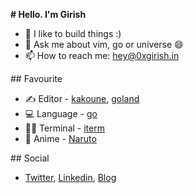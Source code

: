 **# Hello. I'm Girish**
- 🧱 I like to build things :)
- 💬 Ask me about vim, go or universe 😄
- 📫 How to reach me: hey@0xgirish.in

\## Favourite
- ✍️ Editor -  [kakoune](http://kakoune.org/), [goland](https://www.jetbrains.com/go/)
- 💻️ Language - [go](https://go.dev/)
- 👨‍💻️ Terminal - [iterm](https://iterm2.com/)
- 🍿 Anime - [Naruto](https://en.wikipedia.org/wiki/Naruto)

\## Social
- [Twitter](https://twitter.com/0xgirish), [Linkedin](https://linkedin.com/in/0xgirish), [Blog](https://0xgirish.in)
